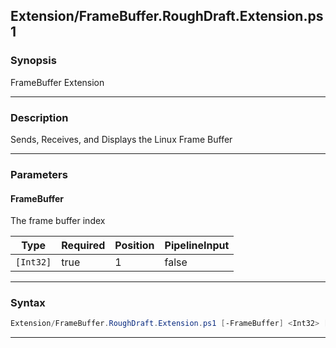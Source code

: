 
Extension/FrameBuffer.RoughDraft.Extension.ps1
----------------------------------------------
### Synopsis
FrameBuffer Extension

---
### Description

Sends, Receives, and Displays the Linux Frame Buffer

---
### Parameters
#### **FrameBuffer**

The frame buffer index






|Type     |Required|Position|PipelineInput|
|---------|--------|--------|-------------|
|`[Int32]`|true    |1       |false        |



---
### Syntax
```PowerShell
Extension/FrameBuffer.RoughDraft.Extension.ps1 [-FrameBuffer] <Int32> [<CommonParameters>]
```
---




